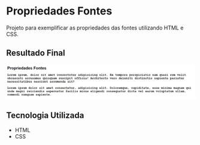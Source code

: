 # Propriedades Fontes
Projeto para exemplificar as propriedades das fontes utilizando HTML e CSS.

## Resultado Final

[<img src="./resultado.jpg" alt="propriedades das fontes usando HTML e CSS">](https://priscila199.github.io/propriedades-fontes/)

## Tecnologia Utilizada
- HTML
- CSS